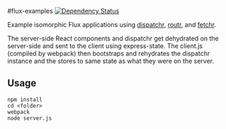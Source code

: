#flux-examples [![Dependency Status](https://david-dm.org/yahoo/flux-example.svg)](https://david-dm.org/yahoo/flux-example)

Example isomorphic Flux applications using [dispatchr](https://github.com/yahoo/dispatchr), [routr](https://github.com/yahoo/routr), and [fetchr](https://github.com/yahoo/fetchr).

The server-side React components and dispatchr get dehydrated on the server-side and sent to the client using express-state. The client.js (compiled by webpack) then bootstraps and rehydrates the dispatchr instance and the stores to same state as what they were on the server.

Usage
-----

```
npm install
cd <folder>
webpack
node server.js
```

